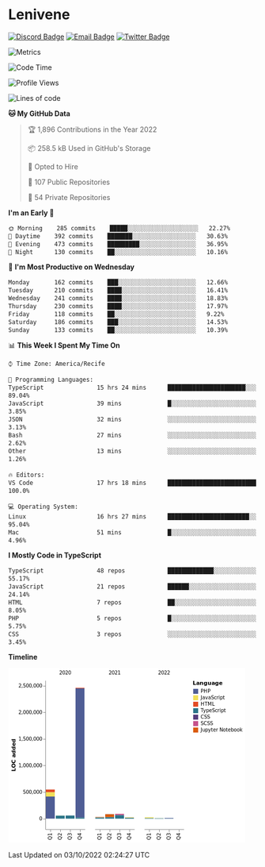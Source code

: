 # Lenivene

[![Discord Badge](https://img.shields.io/badge/-Lenivene%230715-black?style=flat-square&logo=Discord&logoColor=white)](http://discord.com/)
[![Email Badge](https://img.shields.io/badge/-lenivene@msn.com-black?style=flat-square&logo=Gmail&logoColor=white&link=mailto:lenivene@msn.com)](mailto:lenivene@msn.com)
[![Twitter Badge](https://img.shields.io/badge/-@enevinel-black?style=flat-square&logo=twitter&logoColor=white&link=https://twitter.com/enevinel)](https://twitter.com/enevinel)

<!-- https://github-readme-stats.vercel.app/api?username=lenivene&show_icons=true -->

<img src="https://metrics.lecoq.io/lenivene?template=classic&config.timezone=America%2FRecife" alt="Metrics" />

<!--START_SECTION:waka-->
![Code Time](http://img.shields.io/badge/Code%20Time-788%20hrs%2039%20mins-blue)

![Profile Views](http://img.shields.io/badge/Profile%20Views-7-blue)

![Lines of code](https://img.shields.io/badge/From%20Hello%20World%20I%27ve%20Written-3%20Million%20lines%20of%20code-blue)

**🐱 My GitHub Data** 

> 🏆 1,896 Contributions in the Year 2022
 > 
> 📦 258.5 kB Used in GitHub's Storage 
 > 
> 💼 Opted to Hire
 > 
> 📜 107 Public Repositories 
 > 
> 🔑 54 Private Repositories  
 > 
**I'm an Early 🐤** 

```text
🌞 Morning    285 commits    █████░░░░░░░░░░░░░░░░░░░░   22.27% 
🌆 Daytime    392 commits    ███████░░░░░░░░░░░░░░░░░░   30.63% 
🌃 Evening    473 commits    █████████░░░░░░░░░░░░░░░░   36.95% 
🌙 Night      130 commits    ██░░░░░░░░░░░░░░░░░░░░░░░   10.16%

```
📅 **I'm Most Productive on Wednesday** 

```text
Monday       162 commits    ███░░░░░░░░░░░░░░░░░░░░░░   12.66% 
Tuesday      210 commits    ████░░░░░░░░░░░░░░░░░░░░░   16.41% 
Wednesday    241 commits    ████░░░░░░░░░░░░░░░░░░░░░   18.83% 
Thursday     230 commits    ████░░░░░░░░░░░░░░░░░░░░░   17.97% 
Friday       118 commits    ██░░░░░░░░░░░░░░░░░░░░░░░   9.22% 
Saturday     186 commits    ███░░░░░░░░░░░░░░░░░░░░░░   14.53% 
Sunday       133 commits    ██░░░░░░░░░░░░░░░░░░░░░░░   10.39%

```


📊 **This Week I Spent My Time On** 

```text
⌚︎ Time Zone: America/Recife

💬 Programming Languages: 
TypeScript               15 hrs 24 mins      ██████████████████████░░░   89.04% 
JavaScript               39 mins             █░░░░░░░░░░░░░░░░░░░░░░░░   3.85% 
JSON                     32 mins             ░░░░░░░░░░░░░░░░░░░░░░░░░   3.13% 
Bash                     27 mins             ░░░░░░░░░░░░░░░░░░░░░░░░░   2.62% 
Other                    13 mins             ░░░░░░░░░░░░░░░░░░░░░░░░░   1.26%

🔥 Editors: 
VS Code                  17 hrs 18 mins      █████████████████████████   100.0%

💻 Operating System: 
Linux                    16 hrs 27 mins      ███████████████████████░░   95.04% 
Mac                      51 mins             █░░░░░░░░░░░░░░░░░░░░░░░░   4.96%

```

**I Mostly Code in TypeScript** 

```text
TypeScript               48 repos            █████████████░░░░░░░░░░░░   55.17% 
JavaScript               21 repos            ██████░░░░░░░░░░░░░░░░░░░   24.14% 
HTML                     7 repos             ██░░░░░░░░░░░░░░░░░░░░░░░   8.05% 
PHP                      5 repos             █░░░░░░░░░░░░░░░░░░░░░░░░   5.75% 
CSS                      3 repos             ░░░░░░░░░░░░░░░░░░░░░░░░░   3.45%

```


**Timeline**

![Chart not found](https://raw.githubusercontent.com/lenivene/lenivene/master/charts/bar_graph.png) 


 Last Updated on 03/10/2022 02:24:27 UTC
<!--END_SECTION:waka-->